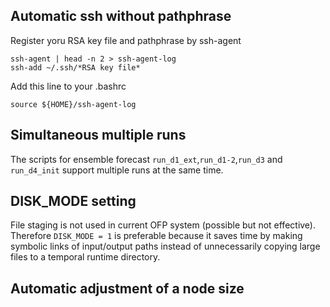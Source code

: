 ## Automatic ssh without pathphrase 

Register yoru RSA key file and pathphrase by ssh-agent
```
ssh-agent | head -n 2 > ssh-agent-log
ssh-add ~/.ssh/*RSA key file*
```

Add this line to your .bashrc 
```
source ${HOME}/ssh-agent-log
```

## Simultaneous multiple runs

The scripts for ensemble forecast `run_d1_ext`,`run_d1-2`,`run_d3` and `run_d4_init` support multiple runs at the same time.

## DISK_MODE setting

File staging is not used in current OFP system (possible but not effective). 
Therefore `DISK_MODE = 1` is preferable because it saves time by making symbolic links of input/output paths instead of 
unnecessarily copying large files to a temporal runtime directory. 

## Automatic adjustment of a node size 

